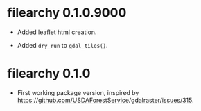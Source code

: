 # filearchy 0.1.0.9000

* Added leaflet html creation. 

* Added `dry_run` to `gdal_tiles()`. 


# filearchy 0.1.0

* First working package version, inspired by https://github.com/USDAForestService/gdalraster/issues/315. 

